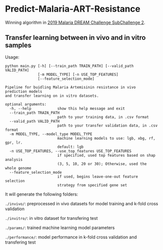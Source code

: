 # Predict-Malaria-ART-Resistance

Winning algorithm in [2019 Malaria DREAM Challenge SubChallenge 2](https://www.synapse.org/#!Synapse:syn16924919/wiki/583955).

## Transfer learning between in vivo and in vitro samples

Usage:

```
python main.py [-h] [--train_path TRAIN_PATH] [--valid_path VALID_PATH]
               [-m MODEL_TYPE] [-n USE_TOP_FEATURES]
               [--feature_selection_mode]

Pipeline for buidling Malaria Artemisinin resistance in vivo prediction models
and transfer learning on in vitro datasets.

optional arguments:
  -h, --help            show this help message and exit
  --train_path TRAIN_PATH
                        path to your training data, in .csv format
  --valid_path VALID_PATH
                        path to your transfer validation data, in .csv format
  -m MODEL_TYPE, --model_type MODEL_TYPE
                        machine learning models to use: lgb, xbg, rf, gpr, lr.
                        default: lgb
  -n USE_TOP_FEATURES, --use_top_features USE_TOP_FEATURES
                        if specified, used top features based on shap analysis
                        (3, 5, 10, 20 or 30); Otherwise, used the whole genome
  --feature_selection_mode
                        if used, begins leave-one-out feature selection
                        strategy from specified gene set

```

It will generate the following folders:

`./invivo/`: preprocessed in vivo datasets  for model training and k-fold cross validation

`./invitro/`: in vitro dataset for transfering test

`./params/`: trained machine learning model parameters

`./performance/`: model performance in k-fold cross validation and transfering test

